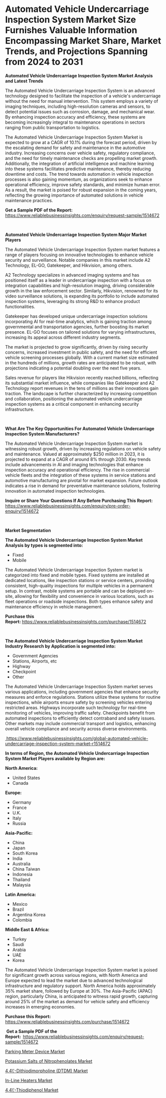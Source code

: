<p><h1>Automated Vehicle Undercarriage Inspection System Market Size Furnishes Valuable Information Encompassing Market Share, Market Trends, and Projections Spanning from 2024 to 2031</h1></p><p><strong>Automated Vehicle Undercarriage Inspection System Market Analysis and Latest Trends</strong></p>
<p><p>The Automated Vehicle Undercarriage Inspection System is an advanced technology designed to facilitate the inspection of a vehicle's undercarriage without the need for manual intervention. This system employs a variety of imaging techniques, including high-resolution cameras and sensors, to detect potential issues such as corrosion, damage, and mechanical wear. By enhancing inspection accuracy and efficiency, these systems are becoming increasingly integral to maintenance operations in sectors ranging from public transportation to logistics.</p><p>The Automated Vehicle Undercarriage Inspection System Market is expected to grow at a CAGR of 10.1% during the forecast period, driven by the escalating demand for safety and maintenance in the automotive industry. Increasing concerns over vehicle safety, regulatory compliance, and the need for timely maintenance checks are propelling market growth. Additionally, the integration of artificial intelligence and machine learning into these systems facilitates predictive maintenance, thereby reducing downtime and costs. The trend towards automation in vehicle inspection processes is also gaining momentum, as organizations seek to enhance operational efficiency, improve safety standards, and minimize human error. As a result, the market is poised for robust expansion in the coming years, reflecting the growing importance of automated solutions in vehicle maintenance practices.</p></p>
<p><strong>Get a Sample PDF of the Report:&nbsp;</strong> <a href="https://www.reliablebusinessinsights.com/enquiry/request-sample/1514672?utm_campaign=102&utm_medium=2&utm_source=Github&utm_content=ia&utm_term=27102024&utm_id=automated-vehicle-undercarriage-inspection-system">https://www.reliablebusinessinsights.com/enquiry/request-sample/1514672</a></p>
<p>&nbsp;</p>
<p><strong>Automated Vehicle Undercarriage Inspection System Major Market Players</strong></p>
<p><p>The Automated Vehicle Undercarriage Inspection System market features a range of players focusing on innovative technologies to enhance vehicle security and surveillance. Notable companies in this market include A2 Technology, EL-GO, Gatekeeper, and Hikvision, among others.</p><p>A2 Technology specializes in advanced imaging systems and has positioned itself as a leader in undercarriage inspection with a focus on integration capabilities and high-resolution imaging, driving considerable growth in the law enforcement sector. Similarly, Hikvision, renowned for its video surveillance solutions, is expanding its portfolio to include automated inspection systems, leveraging its strong R&D to enhance product functionalities.</p><p>Gatekeeper has developed unique undercarriage inspection solutions incorporating AI for real-time analytics, which is gaining traction among governmental and transportation agencies, further boosting its market presence. EL-GO focuses on tailored solutions for varying infrastructures, increasing its appeal across different industry segments.</p><p>The market is projected to grow significantly, driven by rising security concerns, increased investment in public safety, and the need for efficient vehicle screening processes globally. With a current market size estimated in the hundreds of millions, growth rates are anticipated to be robust, with projections indicating a potential doubling over the next five years.</p><p>Sales revenue for players like Hikvision recently reached billions, reflecting its substantial market influence, while companies like Gatekeeper and A2 Technology report revenues in the tens of millions as their innovations gain traction. The landscape is further characterized by increasing competition and collaboration, positioning the automated vehicle undercarriage inspection systems as a critical component in enhancing security infrastructure.</p></p>
<p>&nbsp;</p>
<p><strong>What Are The Key Opportunities For Automated Vehicle Undercarriage Inspection System Manufacturers?</strong></p>
<p><p>The Automated Vehicle Undercarriage Inspection System market is witnessing robust growth, driven by increasing regulations on vehicle safety and maintenance. Valued at approximately $250 million in 2023, it is projected to expand at a CAGR of around 8% through 2030. Key trends include advancements in AI and imaging technologies that enhance inspection accuracy and operational efficiency. The rise in commercial vehicle fleets and the integration of these systems in service stations and automotive manufacturing are pivotal for market expansion. Future outlook indicates a rise in demand for preventative maintenance solutions, fostering innovation in automated inspection technologies.</p></p>
<p><strong>Inquire or Share Your Questions If Any Before Purchasing This Report:</strong> <a href="https://www.reliablebusinessinsights.com/enquiry/pre-order-enquiry/1514672?utm_campaign=102&utm_medium=2&utm_source=Github&utm_content=ia&utm_term=27102024&utm_id=automated-vehicle-undercarriage-inspection-system">https://www.reliablebusinessinsights.com/enquiry/pre-order-enquiry/1514672</a></p>
<p>&nbsp;</p>
<p><strong>Market Segmentation</strong></p>
<p><strong>The Automated Vehicle Undercarriage Inspection System Market Analysis by types is segmented into:</strong></p>
<p><ul><li>Fixed</li><li>Mobile</li></ul></p>
<p><p>The Automated Vehicle Undercarriage Inspection System market is categorized into fixed and mobile types. Fixed systems are installed at dedicated locations, like inspection stations or service centers, providing consistent, high-quality inspections for multiple vehicles in a permanent setup. In contrast, mobile systems are portable and can be deployed on-site, allowing for flexibility and convenience in various locations, such as fleet operations or roadside inspections. Both types enhance safety and maintenance efficiency in vehicle management.</p></p>
<p><strong>Purchase this Report:&nbsp;</strong><a href="https://www.reliablebusinessinsights.com/purchase/1514672?utm_campaign=102&utm_medium=2&utm_source=Github&utm_content=ia&utm_term=27102024&utm_id=automated-vehicle-undercarriage-inspection-system">https://www.reliablebusinessinsights.com/purchase/1514672</a></p>
<p>&nbsp;</p>
<p><strong>The Automated Vehicle Undercarriage Inspection System Market Industry Research by Application is segmented into:</strong></p>
<p><ul><li>Government Agencies</li><li>Stations, Airports, etc</li><li>Highway</li><li>Checkpoint</li><li>Other</li></ul></p>
<p><p>The Automated Vehicle Undercarriage Inspection System market serves various applications, including government agencies that enhance security measures and enforce regulations. Stations utilize these systems for routine inspections, while airports ensure safety by screening vehicles entering restricted areas. Highways incorporate such technology for real-time monitoring of vehicles, improving traffic safety. Checkpoints benefit from automated inspections to efficiently detect contraband and safety issues. Other markets may include commercial transport and logistics, enhancing overall vehicle compliance and security across diverse environments.</p></p>
<p><a href="https://www.reliablebusinessinsights.com/global-automated-vehicle-undercarriage-inspection-system-market-r1514672?utm_campaign=102&utm_medium=2&utm_source=Github&utm_content=ia&utm_term=27102024&utm_id=automated-vehicle-undercarriage-inspection-system">&nbsp;https://www.reliablebusinessinsights.com/global-automated-vehicle-undercarriage-inspection-system-market-r1514672</a></p>
<p><strong>In terms of Region, the Automated Vehicle Undercarriage Inspection System Market Players available by Region are:</strong></p>
<p>
    <p> <strong> North America: </strong>
        <ul>
            <li>United States</li>
            <li>Canada</li>
        </ul>
        </p> 
    <p> <strong> Europe: </strong>
        <ul>
            <li>Germany</li>
            <li>France</li>
            <li>U.K.</li>
            <li>Italy</li>
            <li>Russia</li>
        </ul>
        </p> 
    <p> <strong> Asia-Pacific: </strong>
        <ul>
            <li>China</li>
            <li>Japan</li>
            <li>South Korea</li>
            <li>India</li>
            <li>Australia</li>
            <li>China Taiwan</li>
            <li>Indonesia</li>
            <li>Thailand</li>
            <li>Malaysia</li>
        </ul>
        </p> 
    <p> <strong> Latin America: </strong>
        <ul>
            <li>Mexico</li>
            <li>Brazil</li>
            <li>Argentina Korea</li>
            <li>Colombia</li>
        </ul>
        </p> 
    <p> <strong> Middle East & Africa: </strong>
        <ul>
            <li>Turkey</li>
            <li>Saudi</li>
            <li>Arabia</li>
            <li>UAE</li>
            <li>Korea</li>
        </ul>
    </p>
    </p>
<p><p>The Automated Vehicle Undercarriage Inspection System market is poised for significant growth across various regions, with North America and Europe expected to lead the market due to advanced technological infrastructure and regulatory support. North America holds approximately 35% market share, followed by Europe at 30%. The Asia-Pacific (APAC) region, particularly China, is anticipated to witness rapid growth, capturing around 25% of the market as demand for vehicle safety and efficiency increases in emerging economies.</p></p>
<p><strong>Purchase this Report: </strong><a href="https://www.reliablebusinessinsights.com/purchase/1514672?utm_campaign=102&utm_medium=2&utm_source=Github&utm_content=ia&utm_term=27102024&utm_id=automated-vehicle-undercarriage-inspection-system">https://www.reliablebusinessinsights.com/purchase/1514672</a></p>
<p>&nbsp;<strong>Get a Sample PDF of the Report:&nbsp;&nbsp;</strong><a href="https://www.reliablebusinessinsights.com/enquiry/request-sample/1514672?utm_campaign=102&utm_medium=2&utm_source=Github&utm_content=ia&utm_term=27102024&utm_id=automated-vehicle-undercarriage-inspection-system">https://www.reliablebusinessinsights.com/enquiry/request-sample/1514672</a></p>
<p><strong></strong></p>
<p><p><a href="https://issuu.com/reportprime-2/docs/parking-meter-device-market-size-20_5b7bc813127eb2?utm_campaign=102&utm_medium=2&utm_source=Github&utm_content=ia&utm_term=27102024&utm_id=automated-vehicle-undercarriage-inspection-system">Parking Meter Device Market</a></p><p><a href="https://www.linkedin.com/pulse/potassium-salts-nitrophenolates-market-global-regional-bdk2e?utm_campaign=102&utm_medium=2&utm_source=Github&utm_content=ia&utm_term=27102024&utm_id=automated-vehicle-undercarriage-inspection-system">Potassium Salts of Nitrophenolates Market</a></p><p><a href="https://github.com/laurettae0ac/Market-Research-Report-List-1/blob/main/44-dithiodimorpholine-dtdm-market.md?utm_campaign=102&utm_medium=2&utm_source=Github&utm_content=ia&utm_term=27102024&utm_id=automated-vehicle-undercarriage-inspection-system">4,4\'-Dithiodimorpholine (DTDM) Market</a></p><p><a href="https://www.linkedin.com/pulse/in-line-heaters-market-report-product-type-end-use-application-6ogre?utm_campaign=102&utm_medium=2&utm_source=Github&utm_content=ia&utm_term=27102024&utm_id=automated-vehicle-undercarriage-inspection-system">In-Line Heaters Market</a></p><p><a href="https://github.com/fratgqppizur/Market-Research-Report-List-1/blob/main/44-thiodiphenol-market.md?utm_campaign=102&utm_medium=2&utm_source=Github&utm_content=ia&utm_term=27102024&utm_id=automated-vehicle-undercarriage-inspection-system">4,4\'-Thiodiphenol Market</a></p></p>